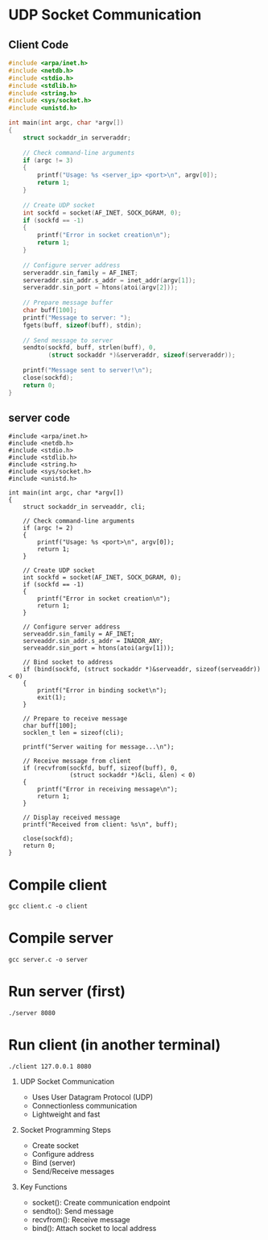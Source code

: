 # UDP Socket Communication

## Client Code

```c
#include <arpa/inet.h>
#include <netdb.h>
#include <stdio.h>
#include <stdlib.h>
#include <string.h>
#include <sys/socket.h>
#include <unistd.h>

int main(int argc, char *argv[])
{
    struct sockaddr_in serveraddr;
    
    // Check command-line arguments
    if (argc != 3)
    {
        printf("Usage: %s <server_ip> <port>\n", argv[0]);
        return 1;
    }
    
    // Create UDP socket
    int sockfd = socket(AF_INET, SOCK_DGRAM, 0);
    if (sockfd == -1)
    {
        printf("Error in socket creation\n");
        return 1;
    }
    
    // Configure server address
    serveraddr.sin_family = AF_INET;
    serveraddr.sin_addr.s_addr = inet_addr(argv[1]);
    serveraddr.sin_port = htons(atoi(argv[2]));
    
    // Prepare message buffer
    char buff[100];
    printf("Message to server: ");
    fgets(buff, sizeof(buff), stdin);
    
    // Send message to server
    sendto(sockfd, buff, strlen(buff), 0, 
           (struct sockaddr *)&serveraddr, sizeof(serveraddr));
    
    printf("Message sent to server!\n");
    close(sockfd);
    return 0;
}
```

## server code
```
#include <arpa/inet.h>
#include <netdb.h>
#include <stdio.h>
#include <stdlib.h>
#include <string.h>
#include <sys/socket.h>
#include <unistd.h>

int main(int argc, char *argv[])
{
    struct sockaddr_in serveaddr, cli;
    
    // Check command-line arguments
    if (argc != 2)
    {
        printf("Usage: %s <port>\n", argv[0]);
        return 1;
    }
    
    // Create UDP socket
    int sockfd = socket(AF_INET, SOCK_DGRAM, 0);
    if (sockfd == -1)
    {
        printf("Error in socket creation\n");
        return 1;
    }
    
    // Configure server address
    serveaddr.sin_family = AF_INET;
    serveaddr.sin_addr.s_addr = INADDR_ANY;
    serveaddr.sin_port = htons(atoi(argv[1]));
    
    // Bind socket to address
    if (bind(sockfd, (struct sockaddr *)&serveaddr, sizeof(serveaddr)) < 0)
    {
        printf("Error in binding socket\n");
        exit(1);
    }
    
    // Prepare to receive message
    char buff[100];
    socklen_t len = sizeof(cli);
    
    printf("Server waiting for message...\n");
    
    // Receive message from client
    if (recvfrom(sockfd, buff, sizeof(buff), 0, 
                 (struct sockaddr *)&cli, &len) < 0)
    {
        printf("Error in receiving message\n");
        return 1;
    }
    
    // Display received message
    printf("Received from client: %s\n", buff);
    
    close(sockfd);
    return 0;
}
```

# Compile client
```gcc client.c -o client```

# Compile server
```gcc server.c -o server```

# Run server (first)
```./server 8080```

# Run client (in another terminal)
```./client 127.0.0.1 8080```

1. UDP Socket Communication
   - Uses User Datagram Protocol (UDP)
   - Connectionless communication
   - Lightweight and fast

2. Socket Programming Steps
   - Create socket
   - Configure address
   - Bind (server)
   - Send/Receive messages

3. Key Functions
   - socket(): Create communication endpoint
   - sendto(): Send message
   - recvfrom(): Receive message
   - bind(): Attach socket to local address
